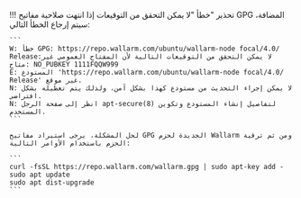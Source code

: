 !!! تحذير "خطأ "لا يمكن التحقق من التوقيعات
    إذا انتهت صلاحية مفاتيح GPG المضافة، سيتم إرجاع الخطأ التالي:

    ```
    W: خطأ GPG: https://repo.wallarm.com/ubuntu/wallarm-node focal/4.0/ Release:لا يمكن التحقق من التوقيعات التالية لأن المفتاح العمومي غير متاح: NO_PUBKEY 1111FQQW999
    E: المستودع 'https://repo.wallarm.com/ubuntu/wallarm-node focal/4.0/ Release' غير موقع.
    N: لا يمكن إجراء التحديث من مستودع كهذا بشكل آمن، ولذلك يتم تعطيله بشكل افتراضي.
    N: انظر إلى صفحة الرجل apt-secure(8) لتفاصيل إنشاء المستودع وتكوين المستخدم.
    ```

    لحل المشكلة، يرجى استيراد مفاتيح GPG الجديدة لحزم Wallarm ومن ثم ترقية الحزم باستخدام الأوامر التالية:

    ```
    curl -fsSL https://repo.wallarm.com/wallarm.gpg | sudo apt-key add -
    sudo apt update
    sudo apt dist-upgrade
    ```